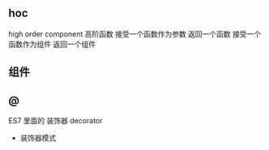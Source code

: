## hoc
high order component
高阶函数
接受一个函数作为参数 返回一个函数
接受一个函数作为组件 返回一个组件

## 组件

## @
ES7 里面的 装饰器 decorator

- 装饰器模式
